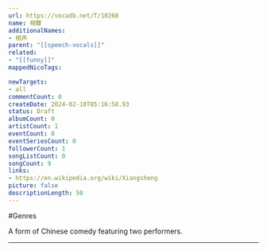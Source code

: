 ```yaml
---
url: https://vocadb.net/T/10268
name: 相聲
additionalNames: 
- 相声
parent: "[[speech-vocals]]"
related:
- "[[funny]]"
mappedNicoTags:

newTargets:
- all
commentCount: 0
createDate: 2024-02-10T05:16:58.93
status: Draft
albumCount: 0
artistCount: 1
eventCount: 0
eventSeriesCount: 0
followerCount: 1
songListCount: 0
songCount: 9
links: 
- https://en.wikipedia.org/wiki/Xiangsheng
picture: false
descriptionLength: 50
---
```


#Genres

A form of Chinese comedy featuring two performers.

---

